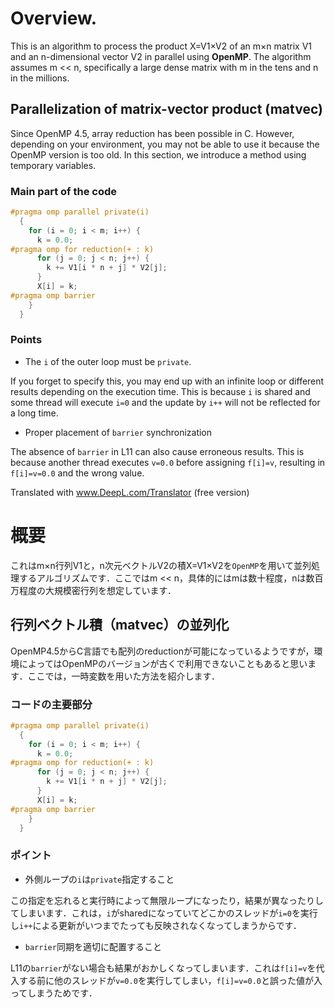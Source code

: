# Overview.
This is an algorithm to process the product X=V1×V2 of an m×n matrix V1 and an n-dimensional vector V2 in parallel using **OpenMP**. The algorithm assumes m << n, specifically a large dense matrix with m in the tens and n in the millions.


## Parallelization of matrix-vector product (matvec)
Since OpenMP 4.5, array reduction has been possible in C. However, depending on your environment, you may not be able to use it because the OpenMP version is too old. In this section, we introduce a method using temporary variables.

### Main part of the code
```C
#pragma omp parallel private(i)
  {
    for (i = 0; i < m; i++) {
      k = 0.0;
#pragma omp for reduction(+ : k)
      for (j = 0; j < n; j++) {
        k += V1[i * n + j] * V2[j];
      }
      X[i] = k;
#pragma omp barrier
    }
  }
```

### Points

- The ``i`` of the outer loop must be ``private``.

If you forget to specify this, you may end up with an infinite loop or different results depending on the execution time. This is because ``i`` is shared and some thread will execute ``i=0`` and the update by ``i++`` will not be reflected for a long time.
- Proper placement of ``barrier`` synchronization

The absence of ``barrier`` in L11 can also cause erroneous results. This is because another thread executes ``v=0.0`` before assigning ``f[i]=v``, resulting in ```f[i]=v=0.0``` and the wrong value.


Translated with www.DeepL.com/Translator (free version)

# 概要
これはm×n行列V1と，n次元ベクトルV2の積X=V1×V2を```OpenMP```を用いて並列処理するアルゴリズムです．ここではm << n，具体的にはmは数十程度，nは数百万程度の大規模密行列を想定しています．


## 行列ベクトル積（matvec）の並列化
OpenMP4.5からC言語でも配列のreductionが可能になっているようですが，環境によってはOpenMPのバージョンが古くで利用できないこともあると思います．ここでは，一時変数を用いた方法を紹介します．

### コードの主要部分
```C {.line-numbers}
#pragma omp parallel private(i)
  {
    for (i = 0; i < m; i++) {
      k = 0.0;
#pragma omp for reduction(+ : k)
      for (j = 0; j < n; j++) {
        k += V1[i * n + j] * V2[j];
      }
      X[i] = k;
#pragma omp barrier
    }
  }
```

### ポイント

- 外側ループの```i```は```private```指定すること

この指定を忘れると実行時によって無限ループになったり，結果が異なったりしてしまいます．これは，```i```がsharedになっていてどこかのスレッドが```i=0```を実行し```i++```による更新がいつまでたっても反映されなくなってしまうからです．
- ```barrier```同期を適切に配置すること

L11の```barrier```がない場合も結果がおかしくなってしまいます．これは```f[i]=v```を代入する前に他のスレッドが```v=0.0```を実行してしまい，```f[i]=v=0.0```と誤った値が入ってしまうためです．

